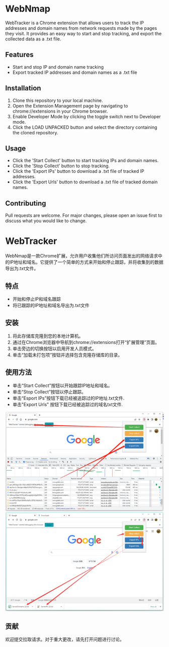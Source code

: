 # WebNmap

WebTracker is a Chrome extension that allows users to track the IP addresses and domain names from network requests made by the pages they visit. It provides an easy way to start and stop tracking, and export the collected data as a .txt file.

## Features
* Start and stop IP and domain name tracking
* Export tracked IP addresses and domain names as a .txt file

## Installation
1. Clone this repository to your local machine.
2. Open the Extension Management page by navigating to chrome://extensions in your Chrome browser.
3. Enable Developer Mode by clicking the toggle switch next to Developer mode.
4. Click the LOAD UNPACKED button and select the directory containing the cloned repository.

## Usage
* Click the 'Start Collect' button to start tracking IPs and domain names.
* Click the 'Stop Collect' button to stop tracking.
* Click the 'Export IPs' button to download a .txt file of tracked IP addresses.
* Click the 'Export Urls' button to download a .txt file of tracked domain names.

## Contributing
Pull requests are welcome. For major changes, please open an issue first to discuss what you would like to change.




# WebTracker

WebNmap是一款Chrome扩展，允许用户收集他们所访问页面发出的网络请求中的IP地址和域名。它提供了一个简单的方式来开始和停止跟踪，并将收集到的数据导出为.txt文件。

## 特点
* 开始和停止IP和域名跟踪
* 将已跟踪的IP地址和域名导出为.txt文件

## 安装
1. 将此存储库克隆到您的本地计算机。
2. 通过在Chrome浏览器中导航到chrome://extensions打开“扩展管理”页面。
3. 单击旁边的切换按钮以启用开发人员模式。
4. 单击“加载未打包项”按钮并选择包含克隆存储库的目录。

## 使用方法
* 单击“Start Collect”按钮以开始跟踪IP地址和域名。
* 单击“Stop Collect”按钮以停止跟踪。
* 单击“Esport IPs”按钮下载已经被追踪过的IP地址.txt文件.
* 单击"Export Urls" 按钮下载已经被追踪过的域名txt文件.

![Example Image02](./docs/_static/WebTracker02.png)
![Example Image03](./docs/_static/WebTracker03.png)

## 贡献
欢迎提交拉取请求。对于重大更改，请先打开问题进行讨论。

